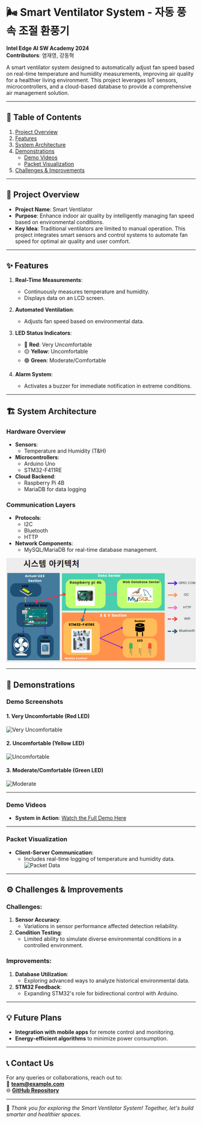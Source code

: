 # 🌬️ Smart Ventilator System - 자동 풍속 조절 환풍기

**Intel Edge AI SW Academy 2024**  
**Contributors**: 염재영, 강동혁  

A smart ventilator system designed to automatically adjust fan speed based on real-time temperature and humidity measurements, improving air quality for a healthier living environment. This project leverages IoT sensors, microcontrollers, and a cloud-based database to provide a comprehensive air management solution.

---

## 📖 Table of Contents
1. [Project Overview](#project-overview)
2. [Features](#features)
3. [System Architecture](#system-architecture)
4. [Demonstrations](#demonstrations)
   - [Demo Videos](#demo-videos)
   - [Packet Visualization](#packet-visualization)
5. [Challenges & Improvements](#challenges--improvements)

---

## 📂 Project Overview
- **Project Name**: Smart Ventilator  
- **Purpose**: Enhance indoor air quality by intelligently managing fan speed based on environmental conditions.
- **Key Idea**: Traditional ventilators are limited to manual operation. This project integrates smart sensors and control systems to automate fan speed for optimal air quality and user comfort.

---

## ✨ Features
1. **Real-Time Measurements**:
   - Continuously measures temperature and humidity.
   - Displays data on an LCD screen.
   
2. **Automated Ventilation**:
   - Adjusts fan speed based on environmental data.
   
3. **LED Status Indicators**:
   - 🔴 **Red**: Very Uncomfortable  
   - 🟡 **Yellow**: Uncomfortable  
   - 🟢 **Green**: Moderate/Comfortable  

4. **Alarm System**:
   - Activates a buzzer for immediate notification in extreme conditions.

---

## 🏗️ System Architecture
### **Hardware Overview**
- **Sensors**:
  - Temperature and Humidity (T&H)
- **Microcontrollers**:
  - Arduino Uno
  - STM32-F411RE
- **Cloud Backend**:
  - Raspberry Pi 4B
  - MariaDB for data logging

### **Communication Layers**
- **Protocols**:
  - I2C
  - Bluetooth
  - HTTP
- **Network Components**:
  - MySQL/MariaDB for real-time database management.

![System Diagram](img/System_Architecture.png)

---

## 🎥 Demonstrations
### **Demo Screenshots**
#### 1. **Very Uncomfortable (Red LED)**
![Very Uncomfortable](demo_red.png)

#### 2. **Uncomfortable (Yellow LED)**
![Uncomfortable](demo_yellow.png)

#### 3. **Moderate/Comfortable (Green LED)**
![Moderate](demo_green.png)

---

### **Demo Videos**
- **System in Action**:
  [Watch the Full Demo Here](https://example.com)

---

### **Packet Visualization**
- **Client-Server Communication**:
  - Includes real-time logging of temperature and humidity data.
  ![Packet Data](packet_data.png)

---

## ⚙️ Challenges & Improvements
### Challenges:
1. **Sensor Accuracy**:
   - Variations in sensor performance affected detection reliability.
2. **Condition Testing**:
   - Limited ability to simulate diverse environmental conditions in a controlled environment.
   
### Improvements:
1. **Database Utilization**:
   - Exploring advanced ways to analyze historical environmental data.
2. **STM32 Feedback**:
   - Expanding STM32's role for bidirectional control with Arduino.

---

## 💡 Future Plans
- **Integration with mobile apps** for remote control and monitoring.
- **Energy-efficient algorithms** to minimize power consumption.

---

## 📞 Contact Us
For any queries or collaborations, reach out to:  
📧 **[team@example.com](mailto:team@example.com)**  
🌐 **[GitHub Repository](https://github.com/your-repo-link)**

---

🌟 *Thank you for exploring the Smart Ventilator System! Together, let's build smarter and healthier spaces.*  
